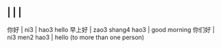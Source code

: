 | | |
-----
你好 | ni3 | hao3 hello
早上好 | zao3 shang4 hao3 | good morning
你们好 | ni3 men2 hao3 | hello (to more than one person)
